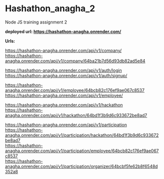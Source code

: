 # Hashathon_anagha_2
Node JS training assignment 2

**deployed url: https://hashathon-anagha.onrender.com/**

**Urls:**

https://hashathon-anagha.onrender.com/api/v1/company/ <br/>
https://hashathon-anagha.onrender.com/api/v1/company/64ba21b7d56d93db82ad5e84 <br/>

https://hashathon-anagha.onrender.com/api/v1/auth/login <br/>
https://hashathon-anagha.onrender.com/api/v1/auth/signup/ <br/>

https://hashathon-anagha.onrender.com/api/v1/employee/64bcb82c176ef9ae067c8537 <br/>
https://hashathon-anagha.onrender.com/api/v1/employee/ <br/>

https://hashathon-anagha.onrender.com/api/v1/hackathon <br/>
https://hashathon-anagha.onrender.com/api/v1/hackathon/64bd1f3b9d6c933672be8ad7 <br/>

https://hashathon-anagha.onrender.com/api/v1/participation<br/>
https://hashathon-anagha.onrender.com/api/v1/participation/hackathon/64bd1f3b9d6c933672be8ad7 <br/>
https://hashathon-anagha.onrender.com/api/v1/participation/employee/64bcb82c176ef9ae067c8537 <br />
https://hashathon-anagha.onrender.com/api/v1/participation/organizer/64bcbf5fe62b8f6548d352a8 <br />
